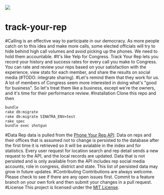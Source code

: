 <a href="https://codeclimate.com/github/msimonborg/track-your-rep"><img src="https://codeclimate.com/github/msimonborg/track-your-rep/badges/gpa.svg" /></a>
# track-your-rep
#Calling is an effective way to participate in our democracy.
As more people catch on to this idea and make more calls, some elected officials will try to hide behind high call volumes and avoid picking up the phones. We need to hold them accountable.
#It's like Yelp for Congress.
Track Your Rep lets you record your history and success rates for every call you make to Congress. You can rate and review your reps based on your satisfaction with the experience, view stats for each member, and share the results on social media (#TODO: integrate sharing).
#Let's remind them that they work for us.
A lot of members of Congress seem more interested in doing what's "good for business". So let's treat them like a business, except we're the owners, and it's time for their performance review.
#Installation
Clone this repo and then
```bash
bundle
rake db:migrate
rake db:migrate SINATRA_ENV=test
rake spec
bundle exec shotgun
```
#Data
Rep data is pulled from the [Phone Your Rep API](https://github.com/phoneyourrep/phone-your-rep-api). Data on reps and their offices that is assumed not to change is persisted to the database after the first time it is retrieved so it will be avialable in the index and for statistics. Every user request for location search and rep detail sends a new request to the API, and the local records are updated. Data that is not persisted and is only available from the API includes rep social media accounts, role in congress, district and state. This list of persisted data may grow in future updates.
#Contributing
Contributions are always welcome. Please check to see if there are any open issues first. Commit to a feature branch on your own fork and then submit your changes in a pull request.
#License
This project is licensed under the [MIT License](https://github.com/msimonborg/track-your-rep/blob/master/LICENSE).

